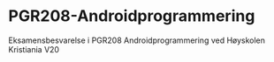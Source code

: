 # PGR208-Androidprogrammering
Eksamensbesvarelse i PGR208 Androidprogrammering ved Høyskolen Kristiania V20
